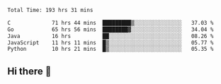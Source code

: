 <!--START_SECTION:waka-->

```txt
Total Time: 193 hrs 31 mins

C             71 hrs 44 mins  █████████▒░░░░░░░░░░░░░░░   37.03 %
Go            65 hrs 56 mins  ████████▓░░░░░░░░░░░░░░░░   34.04 %
Java          16 hrs          ██░░░░░░░░░░░░░░░░░░░░░░░   08.26 %
JavaScript    11 hrs 11 mins  █▒░░░░░░░░░░░░░░░░░░░░░░░   05.77 %
Python        10 hrs 21 mins  █▒░░░░░░░░░░░░░░░░░░░░░░░   05.35 %
```

<!--END_SECTION:waka-->

## Hi there 👋

<!--
**prorok210/prorok210** is a ✨ _special_ ✨ repository because its `README.md` (this file) appears on your GitHub profile.

Here are some ideas to get you started:

- 🔭 I’m currently working on ...
- 🌱 I’m currently learning ...
- 👯 I’m looking to collaborate on ...
- 🤔 I’m looking for help with ...
- 💬 Ask me about ...
- 📫 How to reach me: ...
- 😄 Pronouns: ...
- ⚡ Fun fact: ...
-->
